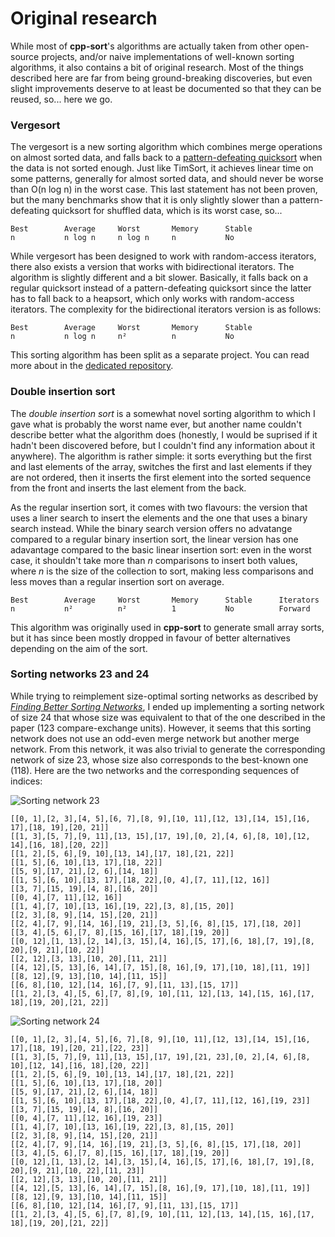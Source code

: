 # Original research

While most of **cpp-sort**'s algorithms are actually taken from other open-source
projects, and/or naive implementations of well-known sorting algorithms, it also
contains a bit of original research. Most of the things described here are far from
being ground-breaking discoveries, but even slight improvements deserve to at least
be documented so that they can be reused, so... here we go.

### Vergesort

The vergesort is a new sorting algorithm which combines merge operations on almost
sorted data, and falls back to a [pattern-defeating quicksort](https://github.com/orlp/pdqsort)
when the data is not sorted enough. Just like TimSort, it achieves linear time on
some patterns, generally for almost sorted data, and should never be worse than
O(n log n) in the worst case. This last statement has not been proven, but the many
benchmarks show that it is only slightly slower than a pattern-defeating quicksort
for shuffled data, which is its worst case, so...

    Best        Average     Worst       Memory      Stable
    n           n log n     n log n     n           No

While vergesort has been designed to work with random-access iterators, there also
exists a version that works with bidirectional iterators. The algorithm is slightly
different and a bit slower. Basically, it falls back on a regular quicksort instead
of a pattern-defeating quicksort since the latter has to fall back to a heapsort,
which only works with random-access iterators. The complexity for the bidirectional
iterators version is as follows:

    Best        Average     Worst       Memory      Stable
    n           n log n     n²          n           No

This sorting algorithm has been split as a separate project. You can read more
about in the [dedicated repository](https://github.com/Morwenn/vergesort).

### Double insertion sort

The *double insertion sort* is a somewhat novel sorting algorithm to which I gave
what is probably the worst name ever, but another name couldn't describe better
what the algorithm does (honestly, I would be suprised if it hadn't been discovered
before, but I couldn't find any information about it anywhere). The algorithm is
rather simple: it sorts everything but the first and last elements of the array,
switches the first and last elements if they are not ordered, then it inserts the
first element into the sorted sequence from the front and inserts the last element
from the back.

As the regular insertion sort, it comes with two flavours: the version that uses a
liner search to insert the elements and the one that uses a binary search instead.
While the binary search version offers no advatange compared to a regular binary
insertion sort, the linear version has one adavantage compared to the basic linear
insertion sort: even in the worst case, it shouldn't take more than *n* comparisons
to insert both values, where *n* is the size of the collection to sort, making less
comparisons and less moves than a regular insertion sort on average.

    Best        Average     Worst       Memory      Stable      Iterators
    n           n²          n²          1           No          Forward

This algorithm was originally used in **cpp-sort** to generate small array sorts,
but it has since been mostly dropped in favour of better alternatives depending on
the aim of the sort.

### Sorting networks 23 and 24

While trying to reimplement size-optimal sorting networks as described by [*Finding
Better Sorting Networks*](https://etd.ohiolink.edu/!etd.send_file?accession=kent1239814529),
I ended up implementing a sorting network of size 24 that whose size was equivalent
to that of the one described in the paper (123 compare-exchange units). However, it
seems that this sorting network does not use an odd-even merge network but another
merge network. From this network, it was also trivial to generate the corresponding
network of size 23, whose size also corresponds to the best-known one (118). Here
are the two networks and the corresponding sequences of indices:

![Sorting network 23](http://i.imgur.com/OAocUyG.png)

    [[0, 1],[2, 3],[4, 5],[6, 7],[8, 9],[10, 11],[12, 13],[14, 15],[16, 17],[18, 19],[20, 21]]
    [[1, 3],[5, 7],[9, 11],[13, 15],[17, 19],[0, 2],[4, 6],[8, 10],[12, 14],[16, 18],[20, 22]]
    [[1, 2],[5, 6],[9, 10],[13, 14],[17, 18],[21, 22]]
    [[1, 5],[6, 10],[13, 17],[18, 22]]
    [[5, 9],[17, 21],[2, 6],[14, 18]]
    [[1, 5],[6, 10],[13, 17],[18, 22],[0, 4],[7, 11],[12, 16]]
    [[3, 7],[15, 19],[4, 8],[16, 20]]
    [[0, 4],[7, 11],[12, 16]]
    [[1, 4],[7, 10],[13, 16],[19, 22],[3, 8],[15, 20]]
    [[2, 3],[8, 9],[14, 15],[20, 21]]
    [[2, 4],[7, 9],[14, 16],[19, 21],[3, 5],[6, 8],[15, 17],[18, 20]]
    [[3, 4],[5, 6],[7, 8],[15, 16],[17, 18],[19, 20]]
    [[0, 12],[1, 13],[2, 14],[3, 15],[4, 16],[5, 17],[6, 18],[7, 19],[8, 20],[9, 21],[10, 22]]
    [[2, 12],[3, 13],[10, 20],[11, 21]]
    [[4, 12],[5, 13],[6, 14],[7, 15],[8, 16],[9, 17],[10, 18],[11, 19]]
    [[8, 12],[9, 13],[10, 14],[11, 15]]
    [[6, 8],[10, 12],[14, 16],[7, 9],[11, 13],[15, 17]]
    [[1, 2],[3, 4],[5, 6],[7, 8],[9, 10],[11, 12],[13, 14],[15, 16],[17, 18],[19, 20],[21, 22]]

![Sorting network 24](http://i.imgur.com/pxc1ml6.png)

    [[0, 1],[2, 3],[4, 5],[6, 7],[8, 9],[10, 11],[12, 13],[14, 15],[16, 17],[18, 19],[20, 21],[22, 23]]
    [[1, 3],[5, 7],[9, 11],[13, 15],[17, 19],[21, 23],[0, 2],[4, 6],[8, 10],[12, 14],[16, 18],[20, 22]]
    [[1, 2],[5, 6],[9, 10],[13, 14],[17, 18],[21, 22]]
    [[1, 5],[6, 10],[13, 17],[18, 20]]
    [[5, 9],[17, 21],[2, 6],[14, 18]]
    [[1, 5],[6, 10],[13, 17],[18, 22],[0, 4],[7, 11],[12, 16],[19, 23]]
    [[3, 7],[15, 19],[4, 8],[16, 20]]
    [[0, 4],[7, 11],[12, 16],[19, 23]]
    [[1, 4],[7, 10],[13, 16],[19, 22],[3, 8],[15, 20]]
    [[2, 3],[8, 9],[14, 15],[20, 21]]
    [[2, 4],[7, 9],[14, 16],[19, 21],[3, 5],[6, 8],[15, 17],[18, 20]]
    [[3, 4],[5, 6],[7, 8],[15, 16],[17, 18],[19, 20]]
    [[0, 12],[1, 13],[2, 14],[3, 15],[4, 16],[5, 17],[6, 18],[7, 19],[8, 20],[9, 21],[10, 22],[11, 23]]
    [[2, 12],[3, 13],[10, 20],[11, 21]]
    [[4, 12],[5, 13],[6, 14],[7, 15],[8, 16],[9, 17],[10, 18],[11, 19]]
    [[8, 12],[9, 13],[10, 14],[11, 15]]
    [[6, 8],[10, 12],[14, 16],[7, 9],[11, 13],[15, 17]]
    [[1, 2],[3, 4],[5, 6],[7, 8],[9, 10],[11, 12],[13, 14],[15, 16],[17, 18],[19, 20],[21, 22]]

